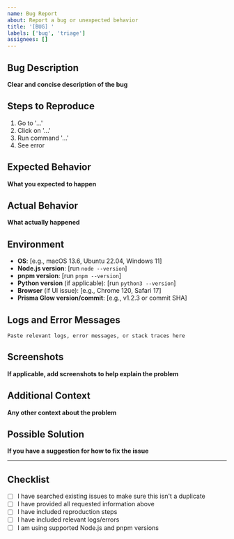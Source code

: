 ```yaml
---
name: Bug Report
about: Report a bug or unexpected behavior
title: '[BUG] '
labels: ['bug', 'triage']
assignees: []
---
```


## Bug Description

**Clear and concise description of the bug**

## Steps to Reproduce

1. Go to '...'
2. Click on '...'
3. Run command '...'
4. See error

## Expected Behavior

**What you expected to happen**

## Actual Behavior

**What actually happened**

## Environment

- **OS**: [e.g., macOS 13.6, Ubuntu 22.04, Windows 11]
- **Node.js version**: [run `node --version`]
- **pnpm version**: [run `pnpm --version`]
- **Python version** (if applicable): [run `python3 --version`]
- **Browser** (if UI issue): [e.g., Chrome 120, Safari 17]
- **Prisma Glow version/commit**: [e.g., v1.2.3 or commit SHA]

## Logs and Error Messages

```
Paste relevant logs, error messages, or stack traces here
```

## Screenshots

**If applicable, add screenshots to help explain the problem**

## Additional Context

**Any other context about the problem**

## Possible Solution

**If you have a suggestion for how to fix the issue**

---

## Checklist

- [ ] I have searched existing issues to make sure this isn't a duplicate
- [ ] I have provided all requested information above
- [ ] I have included reproduction steps
- [ ] I have included relevant logs/errors
- [ ] I am using supported Node.js and pnpm versions
